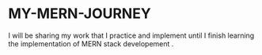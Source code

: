 # MY-MERN-JOURNEY
I will be sharing my work that I practice and implement until I finish learning the implementation of MERN stack developement .
